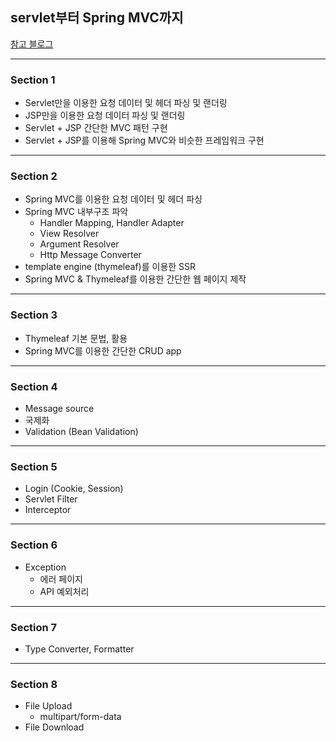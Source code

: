 ## servlet부터 Spring MVC까지

[참고 블로그](https://velog.io/@dhk22/series/Spring-MVC)

***

### Section 1
- Servlet만을 이용한 요청 데이터 및 헤더 파싱 및 랜더링
- JSP만을 이용한 요청 데이터 파싱 및 랜더링
- Servlet + JSP 간단한 MVC 패턴 구현
- Servlet + JSP를 이용해 Spring MVC와 비슷한 프레임워크 구현

***

### Section 2
- Spring MVC를 이용한 요청 데이터 및 헤더 파싱
- Spring MVC 내부구조 파악
  - Handler Mapping, Handler Adapter
  - View Resolver
  - Argument Resolver
  - Http Message Converter
- template engine (thymeleaf)를 이용한 SSR
- Spring MVC & Thymeleaf를 이용한 간단한 웹 페이지 제작

***

### Section 3
- Thymeleaf 기본 문법, 활용
- Spring MVC를 이용한 간단한 CRUD app

***

### Section 4
- Message source
- 국제화
- Validation (Bean Validation)

***

### Section 5
- Login (Cookie, Session)
- Servlet Filter
- Interceptor

***

### Section 6
- Exception
  - 에러 페이지
  - API 예외처리

***

### Section 7
- Type Converter, Formatter

***

### Section 8
- File Upload   
  - multipart/form-data
- File Download 